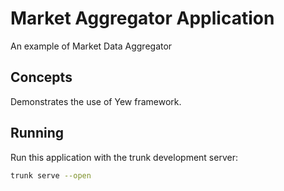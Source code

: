 # Market Aggregator Application

An example of Market Data Aggregator

## Concepts

Demonstrates the use of Yew framework.

## Running

Run this application with the trunk development server:

```bash
trunk serve --open
```
